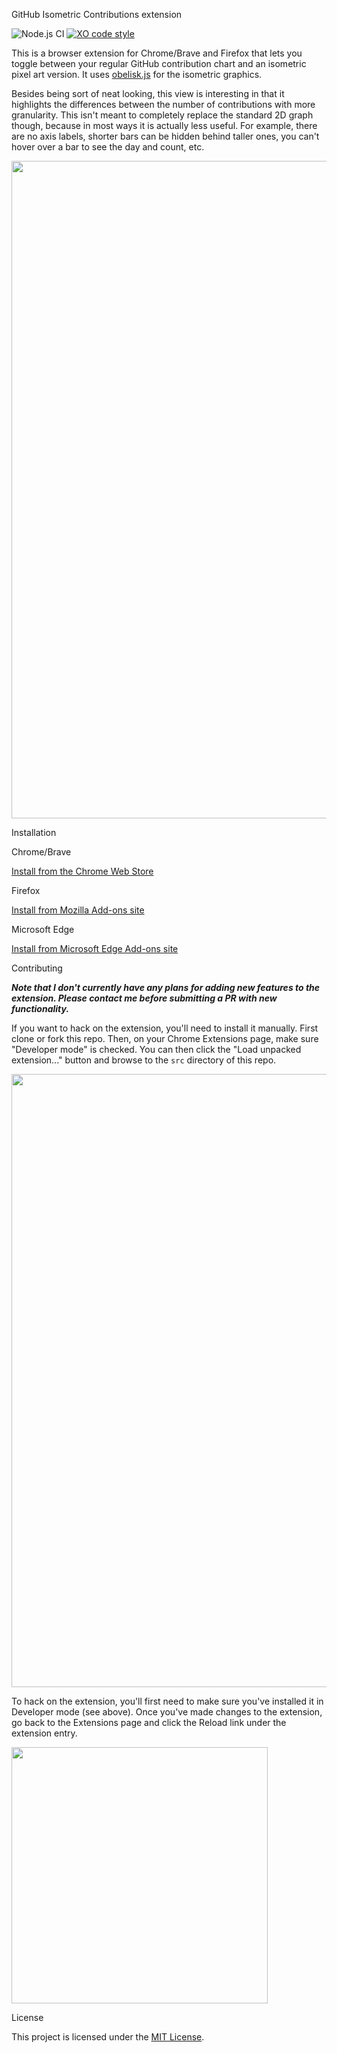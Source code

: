 GitHub Isometric Contributions extension

![Node.js CI](https://github.com/jasonlong/isometric-contributions/workflows/Node.js%20CI/badge.svg)
[![XO code style](https://img.shields.io/badge/code_style-XO-5ed9c7.svg)](https://github.com/xojs/xo)

This is a browser extension for Chrome/Brave and Firefox that lets you toggle between your regular GitHub contribution chart and an isometric pixel art version. It uses [obelisk.js](https://github.com/nosir/obelisk.js) for the isometric graphics.

Besides being sort of neat looking, this view is interesting in that it highlights the differences between the number of contributions with more granularity. This isn't meant to completely replace the standard 2D graph though, because in most ways it is actually less useful. For example, there are no axis labels, shorter bars can be hidden behind taller ones, you can't hover over a bar to see the day and count, etc.

<img src="img/preview.png" width="1052" />

Installation

Chrome/Brave

[Install from the Chrome Web Store](https://chrome.google.com/webstore/detail/isometric-contributions/mjoedlfflcchnleknnceiplgaeoegien?hl=en&gl=US)

Firefox

[Install from Mozilla Add-ons site](https://addons.mozilla.org/en-US/firefox/addon/github-isometric-contributions/)

Microsoft Edge

[Install from Microsoft Edge Add-ons site](https://microsoftedge.microsoft.com/addons/detail/github-isometric-contribu/hcicbpfcbdpfgibhlbphodkcbojakpej)

Contributing

**_Note that I don't currently have any plans for adding new features to the extension. Please contact me before submitting a PR with new functionality._**

If you want to hack on the extension, you'll need to install it manually. First clone or fork this repo. Then, on your Chrome Extensions page, make sure "Developer mode" is checked. You can then click the "Load unpacked extension..." button and browse to the `src` directory of this repo.

<img src="img/dev-mode.png" width="981" />

To hack on the extension, you'll first need to make sure you've installed it in Developer mode (see above). Once you've made changes to the extension, go back to the Extensions page and click the Reload link under the extension entry.

<img src="img/reload-link.png" width="410" />

License

This project is licensed under the [MIT License](http://opensource.org/licenses/MIT).
